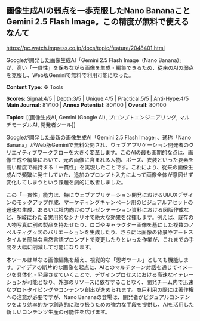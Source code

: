 ## 画像生成AIの弱点を一歩克服したNano BananaことGemini 2.5 Flash Image。この精度が無料で使えるなんて

https://pc.watch.impress.co.jp/docs/topic/feature/2048401.html

Googleが開発した画像生成AI「Gemini 2.5 Flash Image（Nano Banana）」が、高い「一貫性」を保ちながら画像を生成・編集できるため、従来のAIの弱点を克服し、Web版Geminiで無料で利用可能になった。

**Content Type**: ⚙️ Tools

**Scores**: Signal:4/5 | Depth:3/5 | Unique:4/5 | Practical:5/5 | Anti-Hype:4/5
**Main Journal**: 81/100 | **Annex Potential**: 80/100 | **Overall**: 80/100

**Topics**: [[画像生成AI, Gemini (Google AI), プロンプトエンジニアリング, マルチモーダルAI, 開発者ツール]]

Googleが開発した最新の画像生成AI「Gemini 2.5 Flash Image」、通称「Nano Banana」がWeb版Geminiで無料公開され、ウェブアプリケーション開発者のクリエイティブワークフローを大きく変革します。このAIの最も画期的な点は、画像生成や編集において、元の画像に含まれる人物、ポーズ、衣装といった要素を高い精度で維持する「一貫性」を実現したことです。これにより、従来の画像生成AIで頻繁に発生していた、追加のプロンプト入力によって画像全体が意図せず変化してしまうという課題を劇的に改善しました。

この「一貫性」能力は、特にウェブアプリケーション開発におけるUI/UXデザインのモックアップ作成、マーケティングキャンペーン用のビジュアルアセットの迅速な生成、あるいは社内向けのプレゼンテーション資料における図版作成など、多岐にわたる実用的なシナリオで絶大な効果を発揮します。例えば、既存の人物写真に別の製品を持たせたり、ロゴやキャラクター画像を基にした複数のノベルティグッズのバリエーションを生成したり、さらには画像の背景やアートスタイルを簡単な自然言語プロンプトで変更したりといった作業が、これまでの手間を大幅に削減して可能になります。

本ツールは単なる画像編集を超え、視覚的な「思考ツール」としても機能します。アイデアの断片的な画像を起点に、AIとのマルチターン対話を通じてイメージを具体化・発展させていくことで、デザインプロセスにおける高速なイテレーションが可能となり、外部のリソースに依存することなく、開発チーム内で迅速なプロトタイピングやコンテンツ創出が進められます。商用利用の際には著作権への注意が必要ですが、Nano Bananaの登場は、開発者がビジュアルコンテンツをより効率的かつ創造的に取り扱うための強力な手段を提供し、AIを活用した新しいコンテンツ生産の可能性を広げます。
